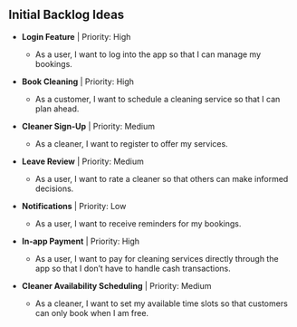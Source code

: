 ## Initial Backlog Ideas

- **Login Feature** | Priority: High  
  - As a user, I want to log into the app so that I can manage my bookings.

- **Book Cleaning** | Priority: High  
  - As a customer, I want to schedule a cleaning service so that I can plan ahead.

- **Cleaner Sign-Up** | Priority: Medium  
  - As a cleaner, I want to register to offer my services.

- **Leave Review** | Priority: Medium  
  - As a user, I want to rate a cleaner so that others can make informed decisions.

- **Notifications** | Priority: Low  
  - As a user, I want to receive reminders for my bookings.

- **In-app Payment** | Priority: High
  - As a user, I want to pay for cleaning services directly through the app so that I don’t have to handle cash transactions.

- **Cleaner Availability Scheduling** | Priority: Medium
  - As a cleaner, I want to set my available time slots so that customers can only book when I am free.
